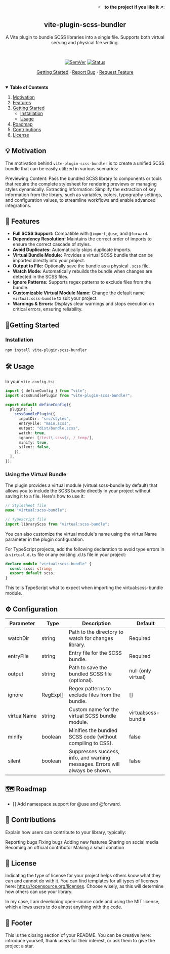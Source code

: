 <!-- PROJECT HEADER -->
<br />
<p align="right">
  ⭐ &nbsp;&nbsp;<strong>to the project if you like it</strong> ↗️:
</p>

<p align="center">
  <h2 align="center">vite-plugin-scss-bundler</h2>
  <div align="center">A Vite plugin to bundle SCSS libraries into a single file. Supports both virtual serving and physical file writing.</div>
</p>

<br/>

<div align="center">

[![SemVer](https://img.shields.io/npm/v/vite-plugin-scss-bundler)]()
[![Status](https://img.shields.io/badge/status-active-success.svg)]()

</div>

<p align="center">
  <a href="#getting-started">Getting Started</a>
  ·
  <a href="https://github.com/fvena/vite-plugin-scss-bundler/issues">Report Bug</a>
  ·
  <a href="https://github.com/fvena/vite-plugin-scss-bundler/issues">Request Feature</a>
</p>

<br/>

<details open="false">
  <summary><strong>Table of Contents</strong></summary>
  <ol>
    <li>
      <a href="#motivation">Motivation</a>
    </li>
    <li>
      <a href="#features">Features</a>
    </li>
    <li>
      <a href="#getting-started">Getting Started</a>
      <ul>
        <li><a href="#installation">Installation</a></li>
        <li><a href="#usage">Usage</a></li>
      </ul>
    </li>
    <li><a href="#roadmap">Roadmap</a></li>
    <li><a href="#contributions">Contributions</a></li>
    <li><a href="#license">License</a></li>
  </ol>
</details>

## 💡 Motivation

The motivation behind `vite-plugin-scss-bundler` is to create a unified SCSS bundle that can be easily utilized in various scenarios:

Previewing Content: Pass the bundled SCSS library to components or tools that require the complete stylesheet for rendering previews or managing styles dynamically.
Extracting Information: Simplify the extraction of key information from the library, such as variables, colors, typography settings, and configuration values, to streamline workflows and enable advanced integrations.

## 🌟 Features

- **Full SCSS Support:** Compatible with `@import`, `@use`, and `@forward`.
- **Dependency Resolution:** Maintains the correct order of imports to ensure the correct cascade of styles.
- **Avoid Duplicates:** Automatically skips duplicate imports.
- **Virtual Bundle Module:** Provides a virtual SCSS bundle that can be imported directly into your project.
- **Output to File:** Optionally save the bundle as a physical `.scss` file.
- **Watch Mode:** Automatically rebuilds the bundle when changes are detected in the SCSS files.
- **Ignore Patterns:** Supports regex patterns to exclude files from the bundle.
- **Customizable Virtual Module Name:** Change the default name `virtual:scss-bundle` to suit your project.
- **Warnings & Errors:** Displays clear warnings and stops execution on critical errors, ensuring reliability.

## 🚀Getting Started

### Installation

```sh
npm install vite-plugin-scss-bundler
```

## 🛠️ Usage

In your `vite.config.ts`:

```ts
import { defineConfig } from "vite";
import scssBundlePlugin from "vite-plugin-scss-bundler";

export default defineConfig({
  plugins: [
    scssBundlePlugin({
      inputDir: "src/styles",
      entryFile: "main.scss",
      output: "dist/bundle.scss",
      watch: true,
      ignore: [/test\.scss$/, /_temp/],
      minify: true,
      silent: false,
    }),
  ],
});
```

### Using the Virtual Bundle

The plugin provides a virtual module (virtual:scss-bundle by default) that allows you to include the SCSS bundle directly in your project without saving it to a file. Here's how to use it:

```scss
// Stylesheet file
@use "virtual:scss-bundle";
```

```ts
// TypeScript file
import libraryScss from "virtual:scss-bundle";
```

You can also customize the virtual module's name using the virtualName parameter in the plugin configuration.

For TypeScript projects, add the following declaration to avoid type errors in a `virtual.d.ts` file or any existing .d.ts file in your project:

```ts
declare module "virtual:scss-bundle" {
  const scss: string;
  export default scss;
}
```

This tells TypeScript what to expect when importing the virtual:scss-bundle module.

## ⚙️ Configuration

| Parameter   | Type     | Description                                                                  | Default             |
| ----------- | -------- | ---------------------------------------------------------------------------- | ------------------- |
| watchDir    | string   | Path to the directory to watch for changes library.                          | Required            |
| entryFile   | string   | Entry file for the SCSS bundle.                                              | Required            |
| output      | string   | Path to save the bundled SCSS file (optional).                               | null (only virtual) |
| ignore      | RegExp[] | Regex patterns to exclude files from the bundle.                             | []                  |
| virtualName | string   | Custom name for the virtual SCSS bundle module.                              | virtual:scss-bundle |
| minify      | boolean  | Minifies the bundled SCSS code (without compiling to CSS).                   | false               |
| silent      | boolean  | Suppresses success, info, and warning messages. Errors will always be shown. | false               |

## 🗺️ Roadmap

- [] Add namespace support for @use and @forward.

## 🤝 Contributions

Explain how users can contribute to your library, typically:

Reporting bugs
Fixing bugs
Adding new features
Sharing on social media
Becoming an official contributor
Making a small donation

## 📜 License

Indicating the type of license for your project helps others know what they can and cannot do with it. You can find templates for all types of licenses here: <https://opensource.org/licenses>. Choose wisely, as this will determine how others can use your library.

In my case, I am developing open-source code and using the MIT license, which allows users to do almost anything with the code.

## 🙌 Footer

This is the closing section of your README. You can be creative here: introduce yourself, thank users for their interest, or ask them to give the project a star.
